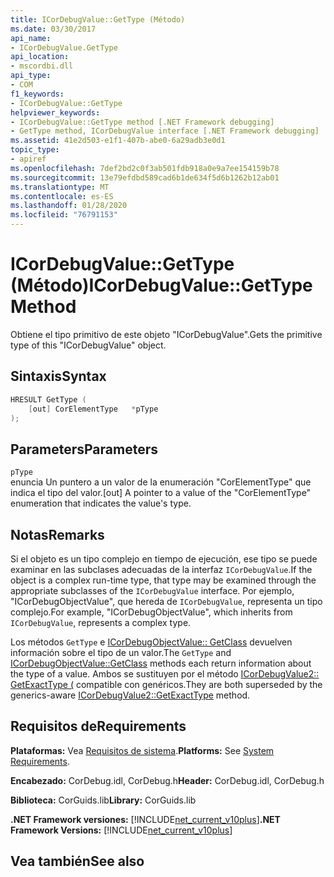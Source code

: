 ```yaml
---
title: ICorDebugValue::GetType (Método)
ms.date: 03/30/2017
api_name:
- ICorDebugValue.GetType
api_location:
- mscordbi.dll
api_type:
- COM
f1_keywords:
- ICorDebugValue::GetType
helpviewer_keywords:
- ICorDebugValue::GetType method [.NET Framework debugging]
- GetType method, ICorDebugValue interface [.NET Framework debugging]
ms.assetid: 41e2d503-e1f1-407b-abe0-6a29adb3e0d1
topic_type:
- apiref
ms.openlocfilehash: 7def2bd2c0f3ab501fdb918a0e9a7ee154159b78
ms.sourcegitcommit: 13e79efdbd589cad6b1de634f5d6b1262b12ab01
ms.translationtype: MT
ms.contentlocale: es-ES
ms.lasthandoff: 01/28/2020
ms.locfileid: "76791153"
---
```

# <a name="icordebugvaluegettype-method"></a><span data-ttu-id="22651-102">ICorDebugValue::GetType (Método)</span><span class="sxs-lookup"><span data-stu-id="22651-102">ICorDebugValue::GetType Method</span></span>
<span data-ttu-id="22651-103">Obtiene el tipo primitivo de este objeto "ICorDebugValue".</span><span class="sxs-lookup"><span data-stu-id="22651-103">Gets the primitive type of this "ICorDebugValue" object.</span></span>  
  
## <a name="syntax"></a><span data-ttu-id="22651-104">Sintaxis</span><span class="sxs-lookup"><span data-stu-id="22651-104">Syntax</span></span>  
  
```cpp  
HRESULT GetType (  
    [out] CorElementType   *pType  
);  
```  
  
## <a name="parameters"></a><span data-ttu-id="22651-105">Parameters</span><span class="sxs-lookup"><span data-stu-id="22651-105">Parameters</span></span>  
 `pType`  
 <span data-ttu-id="22651-106">enuncia Un puntero a un valor de la enumeración "CorElementType" que indica el tipo del valor.</span><span class="sxs-lookup"><span data-stu-id="22651-106">[out] A pointer to a value of the "CorElementType" enumeration that indicates the value's type.</span></span>  
  
## <a name="remarks"></a><span data-ttu-id="22651-107">Notas</span><span class="sxs-lookup"><span data-stu-id="22651-107">Remarks</span></span>  
 <span data-ttu-id="22651-108">Si el objeto es un tipo complejo en tiempo de ejecución, ese tipo se puede examinar en las subclases adecuadas de la interfaz `ICorDebugValue`.</span><span class="sxs-lookup"><span data-stu-id="22651-108">If the object is a complex run-time type, that type may be examined through the appropriate subclasses of the `ICorDebugValue` interface.</span></span> <span data-ttu-id="22651-109">Por ejemplo, "ICorDebugObjectValue", que hereda de `ICorDebugValue`, representa un tipo complejo.</span><span class="sxs-lookup"><span data-stu-id="22651-109">For example, "ICorDebugObjectValue", which inherits from `ICorDebugValue`, represents a complex type.</span></span>  
  
 <span data-ttu-id="22651-110">Los métodos `GetType` e [ICorDebugObjectValue:: GetClass](icordebugobjectvalue-getclass-method.md) devuelven información sobre el tipo de un valor.</span><span class="sxs-lookup"><span data-stu-id="22651-110">The `GetType` and [ICorDebugObjectValue::GetClass](icordebugobjectvalue-getclass-method.md) methods each return information about the type of a value.</span></span> <span data-ttu-id="22651-111">Ambos se sustituyen por el método [ICorDebugValue2:: GetExactType (](icordebugvalue2-getexacttype-method.md) compatible con genéricos.</span><span class="sxs-lookup"><span data-stu-id="22651-111">They are both superseded by the generics-aware [ICorDebugValue2::GetExactType](icordebugvalue2-getexacttype-method.md) method.</span></span>  
  
## <a name="requirements"></a><span data-ttu-id="22651-112">Requisitos de</span><span class="sxs-lookup"><span data-stu-id="22651-112">Requirements</span></span>  
 <span data-ttu-id="22651-113">**Plataformas:** Vea [Requisitos de sistema](../../../../docs/framework/get-started/system-requirements.md).</span><span class="sxs-lookup"><span data-stu-id="22651-113">**Platforms:** See [System Requirements](../../../../docs/framework/get-started/system-requirements.md).</span></span>  
  
 <span data-ttu-id="22651-114">**Encabezado:** CorDebug.idl, CorDebug.h</span><span class="sxs-lookup"><span data-stu-id="22651-114">**Header:** CorDebug.idl, CorDebug.h</span></span>  
  
 <span data-ttu-id="22651-115">**Biblioteca:** CorGuids.lib</span><span class="sxs-lookup"><span data-stu-id="22651-115">**Library:** CorGuids.lib</span></span>  
  
 <span data-ttu-id="22651-116">**.NET Framework versiones:** [!INCLUDE[net_current_v10plus](../../../../includes/net-current-v10plus-md.md)]</span><span class="sxs-lookup"><span data-stu-id="22651-116">**.NET Framework Versions:** [!INCLUDE[net_current_v10plus](../../../../includes/net-current-v10plus-md.md)]</span></span>  
  
## <a name="see-also"></a><span data-ttu-id="22651-117">Vea también</span><span class="sxs-lookup"><span data-stu-id="22651-117">See also</span></span>
